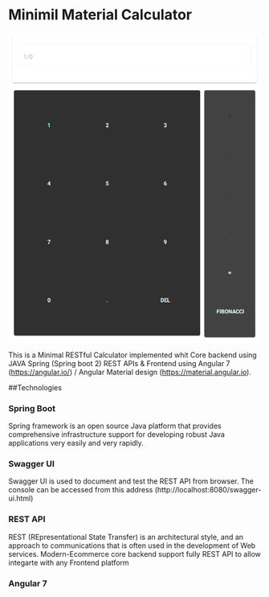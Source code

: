 # Minimil Material Calculator

![image](https://raw.githubusercontent.com/edda92/RESTful-Calculator-Angular-7-Spring-Boot-2/master/media/calculator.PNG)

This is a Minimal RESTful Calculator implemented whit Core backend using JAVA Spring (Spring boot 2) REST APIs & Frontend using Angular 7 (https://angular.io/) / Angular Material design (https://material.angular.io).

##Technologies  

### Spring Boot
Spring framework is an open source Java platform that provides comprehensive infrastructure support for developing robust Java applications very easily and very rapidly.

### Swagger UI
Swagger UI is used to document and test the REST API from browser. The console can be accessed from this address (http://localhost:8080/swagger-ui.html) 


### REST API
REST (REpresentational State Transfer) is an architectural style, and an approach to communications that is often used in the development of Web services. Modern-Ecommerce core backend support fully REST API to allow integarte with any Frontend platform


### Angular 7

